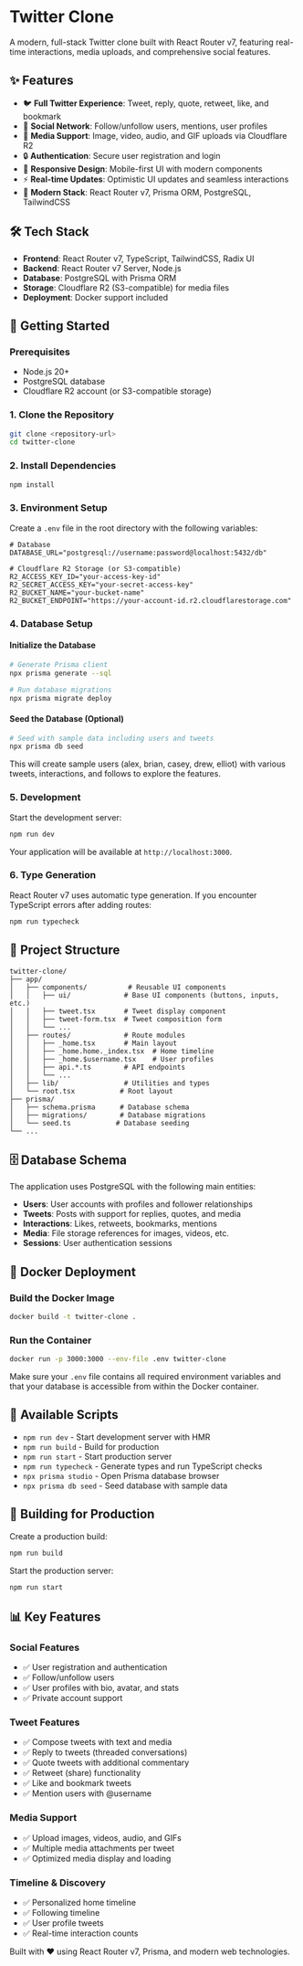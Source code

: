 # Twitter Clone

A modern, full-stack Twitter clone built with React Router v7, featuring real-time interactions, media uploads, and comprehensive social features.

## ✨ Features

- 🐦 **Full Twitter Experience**: Tweet, reply, quote, retweet, like, and bookmark
- 👥 **Social Network**: Follow/unfollow users, mentions, user profiles
- 📸 **Media Support**: Image, video, audio, and GIF uploads via Cloudflare R2
- 🔒 **Authentication**: Secure user registration and login
- 📱 **Responsive Design**: Mobile-first UI with modern components
- ⚡️ **Real-time Updates**: Optimistic UI updates and seamless interactions
- 🎨 **Modern Stack**: React Router v7, Prisma ORM, PostgreSQL, TailwindCSS

## 🛠 Tech Stack

- **Frontend**: React Router v7, TypeScript, TailwindCSS, Radix UI
- **Backend**: React Router v7 Server, Node.js
- **Database**: PostgreSQL with Prisma ORM
- **Storage**: Cloudflare R2 (S3-compatible) for media files
- **Deployment**: Docker support included

## 🚀 Getting Started

### Prerequisites

- Node.js 20+
- PostgreSQL database
- Cloudflare R2 account (or S3-compatible storage)

### 1. Clone the Repository

```bash
git clone <repository-url>
cd twitter-clone
```

### 2. Install Dependencies

```bash
npm install
```

### 3. Environment Setup

Create a `.env` file in the root directory with the following variables:

```env
# Database
DATABASE_URL="postgresql://username:password@localhost:5432/db"

# Cloudflare R2 Storage (or S3-compatible)
R2_ACCESS_KEY_ID="your-access-key-id"
R2_SECRET_ACCESS_KEY="your-secret-access-key"
R2_BUCKET_NAME="your-bucket-name"
R2_BUCKET_ENDPOINT="https://your-account-id.r2.cloudflarestorage.com"
```

### 4. Database Setup

#### Initialize the Database

```bash
# Generate Prisma client
npx prisma generate --sql

# Run database migrations
npx prisma migrate deploy
```

#### Seed the Database (Optional)

```bash
# Seed with sample data including users and tweets
npx prisma db seed
```

This will create sample users (alex, brian, casey, drew, elliot) with various tweets, interactions, and follows to explore the features.

### 5. Development

Start the development server:

```bash
npm run dev
```

Your application will be available at `http://localhost:3000`.

### 6. Type Generation

React Router v7 uses automatic type generation. If you encounter TypeScript errors after adding routes:

```bash
npm run typecheck
```

## 📁 Project Structure

```
twitter-clone/
├── app/
│   ├── components/          # Reusable UI components
│   │   ├── ui/             # Base UI components (buttons, inputs, etc.)
│   │   ├── tweet.tsx       # Tweet display component
│   │   ├── tweet-form.tsx  # Tweet composition form
│   │   └── ...
│   ├── routes/             # Route modules
│   │   ├── _home.tsx       # Main layout
│   │   ├── _home.home._index.tsx  # Home timeline
│   │   ├── _home.$username.tsx    # User profiles
│   │   ├── api.*.ts        # API endpoints
│   │   └── ...
│   ├── lib/                # Utilities and types
│   └── root.tsx           # Root layout
├── prisma/
│   ├── schema.prisma      # Database schema
│   ├── migrations/        # Database migrations
│   └── seed.ts           # Database seeding
└── ...
```

## 🗄 Database Schema

The application uses PostgreSQL with the following main entities:

- **Users**: User accounts with profiles and follower relationships
- **Tweets**: Posts with support for replies, quotes, and media
- **Interactions**: Likes, retweets, bookmarks, mentions
- **Media**: File storage references for images, videos, etc.
- **Sessions**: User authentication sessions

## 🐳 Docker Deployment

### Build the Docker Image

```bash
docker build -t twitter-clone .
```

### Run the Container

```bash
docker run -p 3000:3000 --env-file .env twitter-clone
```

Make sure your `.env` file contains all required environment variables and that your database is accessible from within the Docker container.

## 📝 Available Scripts

- `npm run dev` - Start development server with HMR
- `npm run build` - Build for production
- `npm run start` - Start production server
- `npm run typecheck` - Generate types and run TypeScript checks
- `npx prisma studio` - Open Prisma database browser
- `npx prisma db seed` - Seed database with sample data

## 🚀 Building for Production

Create a production build:

```bash
npm run build
```

Start the production server:

```bash
npm run start
```

## 📊 Key Features

### Social Features

- ✅ User registration and authentication
- ✅ Follow/unfollow users
- ✅ User profiles with bio, avatar, and stats
- ✅ Private account support

### Tweet Features

- ✅ Compose tweets with text and media
- ✅ Reply to tweets (threaded conversations)
- ✅ Quote tweets with additional commentary
- ✅ Retweet (share) functionality
- ✅ Like and bookmark tweets
- ✅ Mention users with @username

### Media Support

- ✅ Upload images, videos, audio, and GIFs
- ✅ Multiple media attachments per tweet
- ✅ Optimized media display and loading

### Timeline & Discovery

- ✅ Personalized home timeline
- ✅ Following timeline
- ✅ User profile tweets
- ✅ Real-time interaction counts

Built with ❤️ using React Router v7, Prisma, and modern web technologies.
